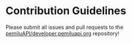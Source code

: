# Contribution Guidelines

Please submit all issues and pull requests to the [pemiluAPI/developer.pemiluapi.org](https://github.com/pemiluAPI/developer.pemiluapi.org) repository!